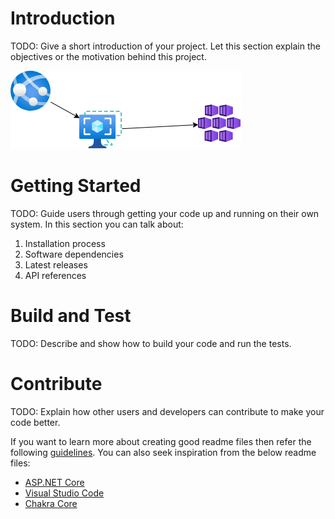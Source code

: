 # Introduction 
TODO: Give a short introduction of your project. Let this section explain the objectives or the motivation behind this project. 

![](./architecture.drawio.png)

# Getting Started
TODO: Guide users through getting your code up and running on their own system. In this section you can talk about:

1.	Installation process
2.	Software dependencies
3.	Latest releases
4.	API references

# Build and Test

TODO: Describe and show how to build your code and run the tests. 

# Contribute

TODO: Explain how other users and developers can contribute to make your code better. 

If you want to learn more about creating good readme files then refer the following [guidelines](https://docs.microsoft.com/en-us/azure/devops/repos/git/create-a-readme?view=azure-devops). You can also seek inspiration from the below readme files:
- [ASP.NET Core](https://github.com/aspnet/Home)
- [Visual Studio Code](https://github.com/Microsoft/vscode)
- [Chakra Core](https://github.com/Microsoft/ChakraCore)
